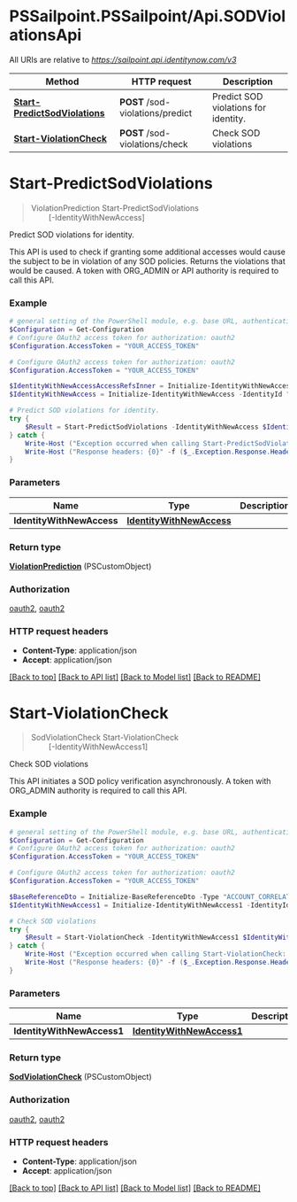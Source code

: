 # PSSailpoint.PSSailpoint/Api.SODViolationsApi

All URIs are relative to *https://sailpoint.api.identitynow.com/v3*

Method | HTTP request | Description
------------- | ------------- | -------------
[**Start-PredictSodViolations**](SODViolationsApi.md#Start-PredictSodViolations) | **POST** /sod-violations/predict | Predict SOD violations for identity.
[**Start-ViolationCheck**](SODViolationsApi.md#Start-ViolationCheck) | **POST** /sod-violations/check | Check SOD violations


<a name="Start-PredictSodViolations"></a>
# **Start-PredictSodViolations**
> ViolationPrediction Start-PredictSodViolations<br>
> &nbsp;&nbsp;&nbsp;&nbsp;&nbsp;&nbsp;&nbsp;&nbsp;[-IdentityWithNewAccess] <PSCustomObject><br>

Predict SOD violations for identity.

This API is used to check if granting some additional accesses would cause the subject to be in violation of any SOD policies. Returns the violations that would be caused.  A token with ORG_ADMIN or API authority is required to call this API.

### Example
```powershell
# general setting of the PowerShell module, e.g. base URL, authentication, etc
$Configuration = Get-Configuration
# Configure OAuth2 access token for authorization: oauth2
$Configuration.AccessToken = "YOUR_ACCESS_TOKEN"

# Configure OAuth2 access token for authorization: oauth2
$Configuration.AccessToken = "YOUR_ACCESS_TOKEN"

$IdentityWithNewAccessAccessRefsInner = Initialize-IdentityWithNewAccessAccessRefsInner -Type "ENTITLEMENT" -Id "2c91808568c529c60168cca6f90c1313" -Name "William Wilson"
$IdentityWithNewAccess = Initialize-IdentityWithNewAccess -IdentityId "2c91808568c529c60168cca6f90c1313" -AccessRefs $IdentityWithNewAccessAccessRefsInner # IdentityWithNewAccess | 

# Predict SOD violations for identity.
try {
    $Result = Start-PredictSodViolations -IdentityWithNewAccess $IdentityWithNewAccess
} catch {
    Write-Host ("Exception occurred when calling Start-PredictSodViolations: {0}" -f ($_.ErrorDetails | ConvertFrom-Json))
    Write-Host ("Response headers: {0}" -f ($_.Exception.Response.Headers | ConvertTo-Json))
}
```

### Parameters

Name | Type | Description  | Notes
------------- | ------------- | ------------- | -------------
 **IdentityWithNewAccess** | [**IdentityWithNewAccess**](IdentityWithNewAccess.md)|  | 

### Return type

[**ViolationPrediction**](ViolationPrediction.md) (PSCustomObject)

### Authorization

[oauth2](../README.md#oauth2), [oauth2](../README.md#oauth2)

### HTTP request headers

 - **Content-Type**: application/json
 - **Accept**: application/json

[[Back to top]](#) [[Back to API list]](../README.md#documentation-for-api-endpoints) [[Back to Model list]](../README.md#documentation-for-models) [[Back to README]](../README.md)

<a name="Start-ViolationCheck"></a>
# **Start-ViolationCheck**
> SodViolationCheck Start-ViolationCheck<br>
> &nbsp;&nbsp;&nbsp;&nbsp;&nbsp;&nbsp;&nbsp;&nbsp;[-IdentityWithNewAccess1] <PSCustomObject><br>

Check SOD violations

This API initiates a SOD policy verification asynchronously.  A token with ORG_ADMIN authority is required to call this API.

### Example
```powershell
# general setting of the PowerShell module, e.g. base URL, authentication, etc
$Configuration = Get-Configuration
# Configure OAuth2 access token for authorization: oauth2
$Configuration.AccessToken = "YOUR_ACCESS_TOKEN"

# Configure OAuth2 access token for authorization: oauth2
$Configuration.AccessToken = "YOUR_ACCESS_TOKEN"

$BaseReferenceDto = Initialize-BaseReferenceDto -Type "ACCOUNT_CORRELATION_CONFIG" -Id "2c91808568c529c60168cca6f90c1313" -Name "William Wilson"
$IdentityWithNewAccess1 = Initialize-IdentityWithNewAccess1 -IdentityId "2c91809050db617d0150e0bf3215385e" -AccessRefs $BaseReferenceDto -ClientMetadata @{ key_example = "MyInner" } # IdentityWithNewAccess1 | 

# Check SOD violations
try {
    $Result = Start-ViolationCheck -IdentityWithNewAccess1 $IdentityWithNewAccess1
} catch {
    Write-Host ("Exception occurred when calling Start-ViolationCheck: {0}" -f ($_.ErrorDetails | ConvertFrom-Json))
    Write-Host ("Response headers: {0}" -f ($_.Exception.Response.Headers | ConvertTo-Json))
}
```

### Parameters

Name | Type | Description  | Notes
------------- | ------------- | ------------- | -------------
 **IdentityWithNewAccess1** | [**IdentityWithNewAccess1**](IdentityWithNewAccess1.md)|  | 

### Return type

[**SodViolationCheck**](SodViolationCheck.md) (PSCustomObject)

### Authorization

[oauth2](../README.md#oauth2), [oauth2](../README.md#oauth2)

### HTTP request headers

 - **Content-Type**: application/json
 - **Accept**: application/json

[[Back to top]](#) [[Back to API list]](../README.md#documentation-for-api-endpoints) [[Back to Model list]](../README.md#documentation-for-models) [[Back to README]](../README.md)


